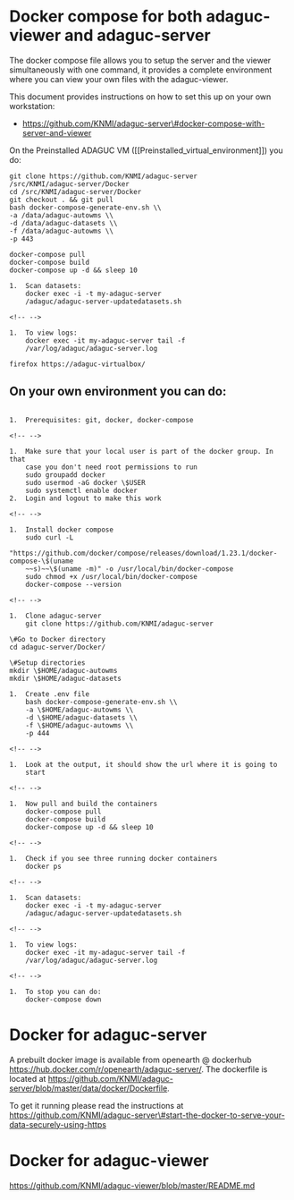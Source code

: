 Docker compose for both adaguc-viewer and adaguc-server
=======================================================

The docker compose file allows you to setup the server and the viewer
simultaneously with one command, it provides a complete environment
where you can view your own files with the adaguc-viewer.

This document provides instructions on how to set this up on your own
workstation:

-   https://github.com/KNMI/adaguc-server\#docker-compose-with-server-and-viewer

On the Preinstalled ADAGUC VM
(\[\[Preinstalled_virtual_environment\]\]) you do:
```
git clone https://github.com/KNMI/adaguc-server
/src/KNMI/adaguc-server/Docker
cd /src/KNMI/adaguc-server/Docker
git checkout . && git pull
bash docker-compose-generate-env.sh \\
-a /data/adaguc-autowms \\
-d /data/adaguc-datasets \\
-f /data/adaguc-autowms \\
-p 443

docker-compose pull
docker-compose build
docker-compose up -d && sleep 10

1.  Scan datasets:
    docker exec -i -t my-adaguc-server
    /adaguc/adaguc-server-updatedatasets.sh

<!-- -->

1.  To view logs:
    docker exec -it my-adaguc-server tail -f
    /var/log/adaguc/adaguc-server.log

firefox https://adaguc-virtualbox/
```

On your own environment you can do:
-----------------------------------

```

1.  Prerequisites: git, docker, docker-compose

<!-- -->

1.  Make sure that your local user is part of the docker group. In that
    case you don't need root permissions to run
    sudo groupadd docker
    sudo usermod -aG docker \$USER
    sudo systemctl enable docker
2.  Login and logout to make this work

<!-- -->

1.  Install docker compose
    sudo curl -L
    "https://github.com/docker/compose/releases/download/1.23.1/docker-compose-\$(uname
    ~~s)~~\$(uname -m)" -o /usr/local/bin/docker-compose
    sudo chmod +x /usr/local/bin/docker-compose
    docker-compose --version

<!-- -->

1.  Clone adaguc-server
    git clone https://github.com/KNMI/adaguc-server

\#Go to Docker directory
cd adaguc-server/Docker/

\#Setup directories
mkdir \$HOME/adaguc-autowms
mkdir \$HOME/adaguc-datasets

1.  Create .env file
    bash docker-compose-generate-env.sh \\
    -a \$HOME/adaguc-autowms \\
    -d \$HOME/adaguc-datasets \\
    -f \$HOME/adaguc-autowms \\
    -p 444

<!-- -->

1.  Look at the output, it should show the url where it is going to
    start

<!-- -->

1.  Now pull and build the containers
    docker-compose pull
    docker-compose build
    docker-compose up -d && sleep 10

<!-- -->

1.  Check if you see three running docker containers
    docker ps

<!-- -->

1.  Scan datasets:
    docker exec -i -t my-adaguc-server
    /adaguc/adaguc-server-updatedatasets.sh

<!-- -->

1.  To view logs:
    docker exec -it my-adaguc-server tail -f
    /var/log/adaguc/adaguc-server.log

<!-- -->

1.  To stop you can do:
    docker-compose down

```

Docker for adaguc-server
========================

A prebuilt docker image is available from openearth @ dockerhub
https://hub.docker.com/r/openearth/adaguc-server/. The dockerfile is
located at
https://github.com/KNMI/adaguc-server/blob/master/data/docker/Dockerfile.

To get it running please read the instructions at
https://github.com/KNMI/adaguc-server\#start-the-docker-to-serve-your-data-securely-using-https

Docker for adaguc-viewer
========================

https://github.com/KNMI/adaguc-viewer/blob/master/README.md
